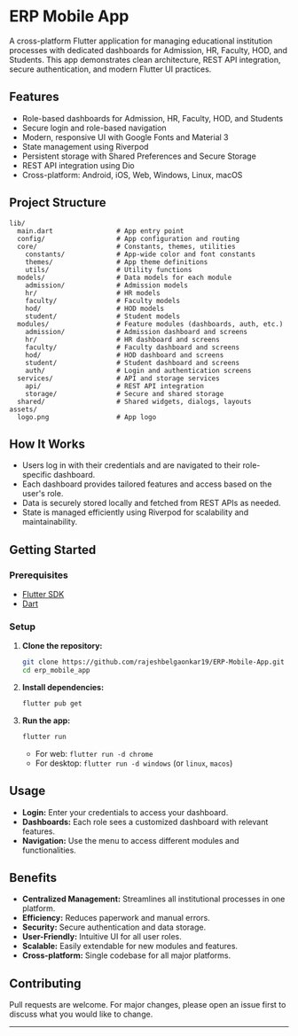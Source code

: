 # ERP Mobile App

A cross-platform Flutter application for managing educational institution processes with dedicated dashboards for Admission, HR, Faculty, HOD, and Students. This app demonstrates clean architecture, REST API integration, secure authentication, and modern Flutter UI practices.

## Features

- Role-based dashboards for Admission, HR, Faculty, HOD, and Students
- Secure login and role-based navigation
- Modern, responsive UI with Google Fonts and Material 3
- State management using Riverpod
- Persistent storage with Shared Preferences and Secure Storage
- REST API integration using Dio
- Cross-platform: Android, iOS, Web, Windows, Linux, macOS

## Project Structure

```
lib/
  main.dart                # App entry point
  config/                  # App configuration and routing
  core/                    # Constants, themes, utilities
    constants/             # App-wide color and font constants
    themes/                # App theme definitions
    utils/                 # Utility functions
  models/                  # Data models for each module
    admission/             # Admission models
    hr/                    # HR models
    faculty/               # Faculty models
    hod/                   # HOD models
    student/               # Student models
  modules/                 # Feature modules (dashboards, auth, etc.)
    admission/             # Admission dashboard and screens
    hr/                    # HR dashboard and screens
    faculty/               # Faculty dashboard and screens
    hod/                   # HOD dashboard and screens
    student/               # Student dashboard and screens
    auth/                  # Login and authentication screens
  services/                # API and storage services
    api/                   # REST API integration
    storage/               # Secure and shared storage
  shared/                  # Shared widgets, dialogs, layouts
assets/
  logo.png                 # App logo
```

## How It Works

- Users log in with their credentials and are navigated to their role-specific dashboard.
- Each dashboard provides tailored features and access based on the user's role.
- Data is securely stored locally and fetched from REST APIs as needed.
- State is managed efficiently using Riverpod for scalability and maintainability.

## Getting Started

### Prerequisites

- [Flutter SDK](https://docs.flutter.dev/get-started/install)
- [Dart](https://dart.dev/get-dart)

### Setup

1. **Clone the repository:**
   ```sh
   git clone https://github.com/rajeshbelgaonkar19/ERP-Mobile-App.git
   cd erp_mobile_app
   ```

2. **Install dependencies:**
   ```sh
   flutter pub get
   ```

3. **Run the app:**
   ```sh
   flutter run
   ```
   - For web: `flutter run -d chrome`
   - For desktop: `flutter run -d windows` (or `linux`, `macos`)

## Usage

- **Login:** Enter your credentials to access your dashboard.
- **Dashboards:** Each role sees a customized dashboard with relevant features.
- **Navigation:** Use the menu to access different modules and functionalities.

## Benefits

- **Centralized Management:** Streamlines all institutional processes in one platform.
- **Efficiency:** Reduces paperwork and manual errors.
- **Security:** Secure authentication and data storage.
- **User-Friendly:** Intuitive UI for all user roles.
- **Scalable:** Easily extendable for new modules and features.
- **Cross-platform:** Single codebase for all major platforms.

## Contributing

Pull requests are welcome. For major changes, please open an issue first to discuss what you would like to change.

---
